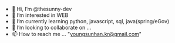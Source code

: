 - 👋 Hi, I’m @thesunny-dev
- 👀 I’m interested in WEB
- 🌱 I’m currently learning python, javascript, sql, java(spring/eGov)
- 💞️ I’m looking to collaborate on ...
- 📫 How to reach me ... "youngsunhan.kr@gmail.com"

<!---
thesunny-dev/thesunny-dev is a ✨ special ✨ repository because its `README.md` (this file) appears on your GitHub profile.
You can click the Preview link to take a look at your changes.
--->
